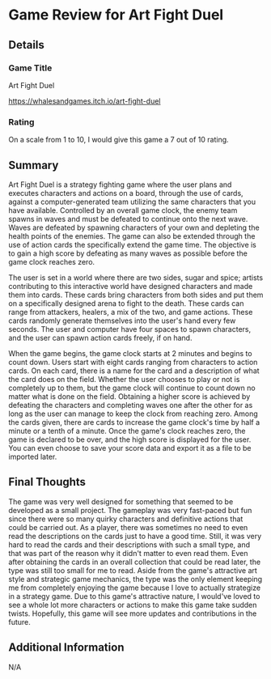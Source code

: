 # Game Review for Art Fight Duel

## Details

### Game Title

Art Fight Duel

https://whalesandgames.itch.io/art-fight-duel

### Rating

On a scale from 1 to 10, I would give this game a 7 out of 10 rating.

## Summary

Art Fight Duel is a strategy fighting game where the user plans and executes characters and actions on a board, through the use of cards, against a computer-generated team utilizing the same characters that you have available. Controlled by an overall game clock, the enemy team spawns in waves and must be defeated to continue onto the next wave. Waves are defeated by spawning characters of your own and depleting the health points of the enemies. The game can also be extended through the use of action cards the specifically extend the game time. The objective is to gain a high score by defeating as many waves as possible before the game clock reaches zero.

The user is set in a world where there are two sides, sugar and spice; artists contributing to this interactive world have designed characters and made them into cards. These cards bring characters from both sides and put them on a specifically designed arena to fight to the death. These cards can range from attackers, healers, a mix of the two, and game actions. These cards randomly generate themselves into the user's hand every few seconds. The user and computer have four spaces to spawn characters, and the user can spawn action cards freely, if on hand.

When the game begins, the game clock starts at 2 minutes and begins to count down. Users start with eight cards ranging from characters to action cards. On each card, there is a name for the card and a description of what the card does on the field. Whether the user chooses to play or not is completely up to them, but the game clock will continue to count down no matter what is done on the field. Obtaining a higher score is achieved by defeating the characters and completing waves one after the other for as long as the user can manage to keep the clock from reaching zero. Among the cards given, there are cards to increase the game clock's time by half a minute or a tenth of a minute. Once the game's clock reaches zero, the game is declared to be over, and the high score is displayed for the user. You can even choose to save your score data and export it as a file to be imported later.

## Final Thoughts

The game was very well designed for something that seemed to be developed as a small project. The gameplay was very fast-paced but fun since there were so many quirky characters and definitive actions that could be carried out. As a player, there was sometimes no need to even read the descriptions on the cards just to have a good time. Still, it was very hard to read the cards and their descriptions with such a small type, and that was part of the reason why it didn't matter to even read them. Even after obtaining the cards in an overall collection that could be read later, the type was still too small for me to read. Aside from the game's attractive art style and strategic game mechanics, the type was the only element keeping me from completely enjoying the game because I love to actually strategize in a strategy game. Due to this game's attractive nature, I would've loved to see a whole lot more characters or actions to make this game take sudden twists. Hopefully, this game will see more updates and contributions in the future.

## Additional Information

N/A
